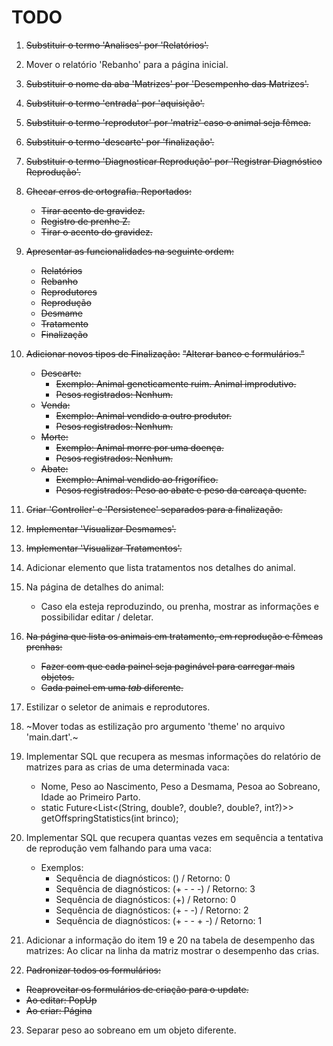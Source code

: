 # TODO

1. ~~Substituir o termo 'Analises' por 'Relatórios'.~~

2. Mover o relatório 'Rebanho' para a página inicial.

3. ~~Substituir o nome da aba 'Matrizes' por 'Desempenho das Matrizes'.~~

4. ~~Substituir o termo 'entrada' por 'aquisição'.~~

5. ~~Substituir o termo 'reprodutor' por 'matriz' caso o animal seja fêmea.~~

6. ~~Substituir o termo 'descarte' por 'finalização'.~~

7. ~~Substituir o termo 'Diagnosticar Reprodução' por 'Registrar Diagnóstico Reprodução'.~~

8. ~~Checar erros de ortografia. Reportados:~~
    - ~~Tirar acento de gravidez.~~
    - ~~Registro de prenhe Z.~~
    - ~~Tirar o acento do gravidez.~~

9. ~~Apresentar as funcionalidades na seguinte ordem:~~
    - ~~Relatórios~~
    - ~~Rebanho~~
    - ~~Reprodutores~~
    - ~~Reprodução~~
    - ~~Desmame~~
    - ~~Tratamento~~
    - ~~Finalização~~

10. ~~Adicionar novos tipos de Finalização:~~
    ~~"Alterar banco e formulários."~~
    - ~~Descarte:~~
        - ~~Exemplo: Animal geneticamente ruim. Animal improdutivo.~~
        - ~~Pesos registrados: Nenhum.~~
    - ~~Venda:~~
        - ~~Exemplo: Animal vendido a outro produtor.~~
        - ~~Pesos registrados: Nenhum.~~
    - ~~Morte:~~
        - ~~Exemplo: Animal morre por uma doença.~~
        - ~~Pesos registrados: Nenhum.~~
    - ~~Abate:~~
        - ~~Exemplo: Animal vendido ao frigorífico.~~
        - ~~Pesos registrados: Peso ao abate e peso da carcaça quente.~~

11. ~~Criar 'Controller' e 'Persistence' separados para a finalização.~~

12. ~~Implementar 'Visualizar Desmames'.~~

13. ~~Implementar 'Visualizar Tratamentos'.~~

14. Adicionar elemento que lista tratamentos nos detalhes do animal.

15. Na página de detalhes do animal:
    - Caso ela esteja reproduzindo, ou prenha, mostrar as informações e possibilidar editar / deletar.

16. ~~Na página que lista os animais em tratamento, em reprodução e fêmeas prenhas:~~
    - ~~Fazer com que cada painel seja paginável para carregar mais objetos.~~
    - ~~Cada painel em uma *tab* diferente.~~

17. Estilizar o seletor de animais e reprodutores.

18. ~Mover todas as estilização pro argumento 'theme' no arquivo 'main.dart'.~

19. Implementar SQL que recupera as mesmas informações do relatório de matrizes para as crias de uma determinada vaca:
    - Nome, Peso ao Nascimento, Peso a Desmama, Pesoa ao Sobreano, Idade ao Primeiro Parto.
    - static Future<List<(String, double?, double?, double?, int?)>> getOffspringStatistics(int brinco);

20. Implementar SQL que recupera quantas vezes em sequência a tentativa de reprodução vem falhando para uma vaca:
    - Exemplos:
        - Sequência de diagnósticos: () / Retorno: 0
        - Sequência de diagnósticos: (+ - - -) / Retorno: 3
        - Sequência de diagnósticos: (+) / Retorno: 0
        - Sequência de diagnósticos: (+ - -) / Retorno: 2
        - Sequência de diagnósticos: (+ - - + -) / Retorno: 1

21. Adicionar a informação do item 19 e 20 na tabela de desempenho das matrizes: Ao clicar na linha da matriz mostrar o desempenho das crias.

22. ~~Padronizar todos os formulários:~~
  - ~~Reaproveitar os formulários de criação para o update.~~
  - ~~Ao editar: PopUp~~
  - ~~Ao criar: Página~~

23. Separar peso ao sobreano em um objeto diferente.
